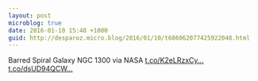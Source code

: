 ```yaml
---
layout: post
microblog: true
date: 2016-01-10 15:48 +1000
guid: http://desparoz.micro.blog/2016/01/10/t686062077425922048.html
---
```

Barred Spiral Galaxy NGC 1300 via NASA [t.co/K2eLRzxCy...](https://t.co/K2eLRzxCy0) [t.co/dsUD94QCW...](https://t.co/dsUD94QCWp)
